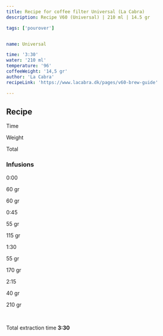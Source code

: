```yaml
---
title: Recipe for coffee filter Universal (La Cabra)
description: Recipe V60 (Universal) | 210 ml | 14.5 gr

tags: ['pourover']


name: Universal

time: '3:30'
water: '210 ml'
temperature: '96'
coffeeWeight: '14,5 gr'
author: 'La Cabra'
recipeLink: 'https://www.lacabra.dk/pages/v60-brew-guide'

---
```


## Recipe


<div class="time-line">

Time

Weight

Total

</div>

### Infusions

<div class="time-line">

0:00

60 gr

60 gr

</div>

<div class="time-line">

0:45

55 gr

115 gr

</div>

<div class="time-line">

1:30

55 gr

170 gr

</div>
<div class="time-line">

2:15

40 gr

210 gr

</div>
<br>

Total extraction time __3:30__

<br>


